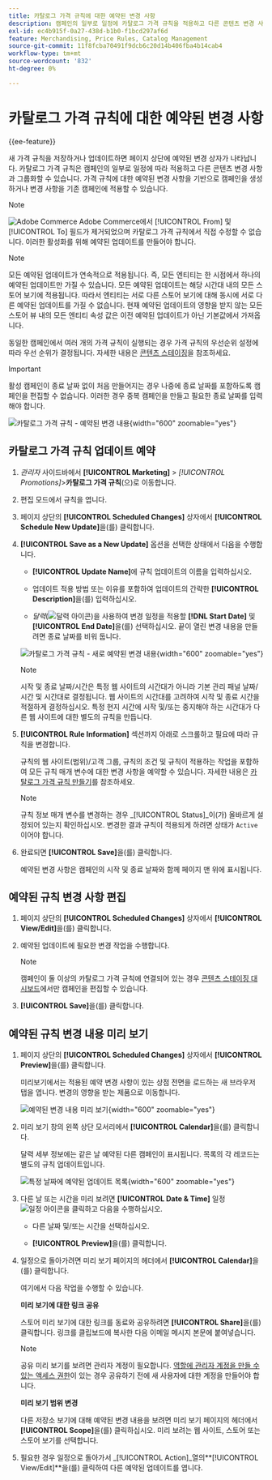 ```yaml
---
title: 카탈로그 가격 규칙에 대한 예약된 변경 사항
description: 캠페인의 일부로 일정에 카탈로그 가격 규칙을 적용하고 다른 콘텐츠 변경 사항과 그룹화하는 방법을 알아봅니다.
exl-id: ec4b915f-0a27-438d-b1b0-f1bcd297af6d
feature: Merchandising, Price Rules, Catalog Management
source-git-commit: 11f8fcba70491f9dcb6c20d14b406fba4b14cab4
workflow-type: tm+mt
source-wordcount: '832'
ht-degree: 0%

---
```


# 카탈로그 가격 규칙에 대한 예약된 변경 사항

{{ee-feature}}

새 가격 규칙을 저장하거나 업데이트하면 페이지 상단에 예약된 변경 상자가 나타납니다. 카탈로그 가격 규칙은 캠페인의 일부로 일정에 따라 적용하고 다른 콘텐츠 변경 사항과 그룹화할 수 있습니다. 가격 규칙에 대한 예약된 변경 사항을 기반으로 캠페인을 생성하거나 변경 사항을 기존 캠페인에 적용할 수 있습니다.

>[!NOTE]
>
>![Adobe Commerce](../assets/adobe-logo.svg) Adobe Commerce에서 [!UICONTROL From] 및 [!UICONTROL To] 필드가 제거되었으며 카탈로그 가격 규칙에서 직접 수정할 수 없습니다. 이러한 활성화를 위해 예약된 업데이트를 만들어야 합니다.

>[!NOTE]
>
>모든 예약된 업데이트가 연속적으로 적용됩니다. 즉, 모든 엔티티는 한 시점에서 하나의 예약된 업데이트만 가질 수 있습니다. 모든 예약된 업데이트는 해당 시간대 내의 모든 스토어 보기에 적용됩니다. 따라서 엔티티는 서로 다른 스토어 보기에 대해 동시에 서로 다른 예약된 업데이트를 가질 수 없습니다. 현재 예약된 업데이트의 영향을 받지 않는 모든 스토어 뷰 내의 모든 엔티티 속성 값은 이전 예약된 업데이트가 아닌 기본값에서 가져옵니다.

동일한 캠페인에서 여러 개의 가격 규칙이 실행되는 경우 가격 규칙의 우선순위 설정에 따라 우선 순위가 결정됩니다. 자세한 내용은 [콘텐츠 스테이징](../content-design/content-staging.md)을 참조하세요.

>[!IMPORTANT]
>
>활성 캠페인이 종료 날짜 없이 처음 만들어지는 경우 나중에 종료 날짜를 포함하도록 캠페인을 편집할 수 없습니다. 이러한 경우 중복 캠페인을 만들고 필요한 종료 날짜를 입력해야 합니다.

![카탈로그 가격 규칙 - 예약된 변경 내용](./assets/price-rule-catalog-scheduled.png){width="600" zoomable="yes"}

## 카탈로그 가격 규칙 업데이트 예약

1. _관리자_ 사이드바에서 **[!UICONTROL Marketing]** > _[!UICONTROL Promotions]_>**카탈로그 가격 규칙**(으)로 이동합니다.

1. 편집 모드에서 규칙을 엽니다.

1. 페이지 상단의 **[!UICONTROL Scheduled Changes]** 상자에서 **[!UICONTROL Schedule New Update]**&#x200B;을(를) 클릭합니다.

1. **[!UICONTROL Save as a New Update]** 옵션을 선택한 상태에서 다음을 수행합니다.

   - **[!UICONTROL Update Name]**&#x200B;에 규칙 업데이트의 이름을 입력하십시오.

   - 업데이트 적용 방법 또는 이유를 포함하여 업데이트의 간략한 **[!UICONTROL Description]**&#x200B;을(를) 입력하십시오.

   - _달력_(![달력 아이콘](../assets/icon-calendar.png))을 사용하여 변경 일정을 적용할 **[!DNL Start Date]** 및 **[!UICONTROL End Date]**&#x200B;을(를) 선택하십시오. 끝이 열린 변경 내용을 만들려면 종료 날짜를 비워 둡니다.

   ![카탈로그 가격 규칙 - 새로 예약된 변경 내용](./assets/price-rule-catalog-schedule-update.png){width="600" zoomable="yes"}

   >[!NOTE]
   >
   >시작 및 종료 날짜/시간은 특정 웹 사이트의 시간대가 아니라 기본 관리 패널 날짜/시간 및 시간대로 결정됩니다. 웹 사이트의 시간대를 고려하여 시작 및 종료 시간을 적절하게 결정하십시오. 특정 현지 시간에 시작 및/또는 중지해야 하는 시간대가 다른 웹 사이트에 대한 별도의 규칙을 만듭니다.

1. **[!UICONTROL Rule Information]** 섹션까지 아래로 스크롤하고 필요에 따라 규칙을 변경합니다.

   규칙의 웹 사이트(범위)/고객 그룹, 규칙의 조건 및 규칙이 적용하는 작업을 포함하여 모든 규칙 매개 변수에 대한 변경 사항을 예약할 수 있습니다. 자세한 내용은 [카탈로그 가격 규칙 만들기](price-rules-catalog-create.md)를 참조하세요.

   >[!NOTE]
   >
   >규칙 정보 매개 변수를 변경하는 경우 _[!UICONTROL Status]_이(가) 올바르게 설정되어 있는지 확인하십시오. 변경한 결과 규칙이 적용되게 하려면 상태가 `Active`이어야 합니다.

1. 완료되면 **[!UICONTROL Save]**&#x200B;을(를) 클릭합니다.

   예약된 변경 사항은 캠페인의 시작 및 종료 날짜와 함께 페이지 맨 위에 표시됩니다.

## 예약된 규칙 변경 사항 편집

1. 페이지 상단의 **[!UICONTROL Scheduled Changes]** 상자에서 **[!UICONTROL View/Edit]**&#x200B;을(를) 클릭합니다.

1. 예약된 업데이트에 필요한 변경 작업을 수행합니다.

   >[!NOTE]
   >
   >캠페인이 둘 이상의 카탈로그 가격 규칙에 연결되어 있는 경우 [콘텐츠 스테이징 대시보드](../content-design/content-staging-dashboard.md)에서만 캠페인을 편집할 수 있습니다.

1. **[!UICONTROL Save]**&#x200B;을(를) 클릭합니다.

## 예약된 규칙 변경 내용 미리 보기

1. 페이지 상단의 **[!UICONTROL Scheduled Changes]** 상자에서 **[!UICONTROL Preview]**&#x200B;을(를) 클릭합니다.

   미리보기에서는 적용된 예약 변경 사항이 있는 상점 전면을 로드하는 새 브라우저 탭을 엽니다. 변경의 영향을 받는 제품으로 이동합니다.

   ![예약된 변경 내용 미리 보기](./assets/price-rule-catalog-scheduled-update-preview.png){width="600" zoomable="yes"}

1. 미리 보기 창의 왼쪽 상단 모서리에서 **[!UICONTROL Calendar]**&#x200B;을(를) 클릭합니다.

   달력 세부 정보에는 같은 날 예약된 다른 캠페인이 표시됩니다. 목록의 각 레코드는 별도의 규칙 업데이트입니다.

   ![특정 날짜에 예약된 업데이트 목록](./assets/price-rule-catalog-scheduled-preview-calendar.png){width="600" zoomable="yes"}

1. 다른 날 또는 시간을 미리 보려면 **[!UICONTROL Date & Time]** 일정 ![일정 아이콘](../assets/icon-calendar.png)을 클릭하고 다음을 수행하십시오.

   - 다른 날짜 및/또는 시간을 선택하십시오.

   - **[!UICONTROL Preview]**&#x200B;을(를) 클릭합니다.

1. 일정으로 돌아가려면 미리 보기 페이지의 헤더에서 **[!UICONTROL Calendar]**&#x200B;을(를) 클릭합니다.

   여기에서 다음 작업을 수행할 수 있습니다.

   **미리 보기에 대한 링크 공유**

   스토어 미리 보기에 대한 링크를 동료와 공유하려면 **[!UICONTROL Share]**&#x200B;을(를) 클릭합니다. 링크를 클립보드에 복사한 다음 이메일 메시지 본문에 붙여넣습니다.

   >[!NOTE]
   >
   >공유 미리 보기를 보려면 관리자 계정이 필요합니다. [역할에 관리자 계정을 만들 수 있는 액세스 권한](../systems/permissions-user-roles.md)이 있는 경우 공유하기 전에 새 사용자에 대한 계정을 만들어야 합니다.

   **미리 보기 범위 변경**

   다른 저장소 보기에 대해 예약된 변경 내용을 보려면 미리 보기 페이지의 헤더에서 **[!UICONTROL Scope]**&#x200B;을(를) 클릭하십시오. 미리 보려는 웹 사이트, 스토어 또는 스토어 보기를 선택합니다.

1. 필요한 경우 일정으로 돌아가서 _[!UICONTROL Action]_열의&#x200B;**[!UICONTROL View/Edit]**을(를) 클릭하여 다른 예약된 업데이트를 엽니다.
